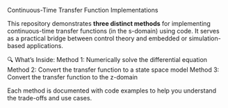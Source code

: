  Continuous-Time Transfer Function Implementations

This repository demonstrates **three distinct methods** for implementing continuous-time transfer functions (in the s-domain) using code. It serves as a practical bridge between control theory and embedded or simulation-based applications.

 🔍 What’s Inside:
 Method 1: Numerically solve the differential equation
 Method 2: Convert the transfer function to a state space model
 Method 3: Convert the transfer function to the z-domain

Each method is documented with code examples to help you understand the trade-offs and use cases.
